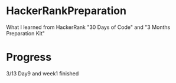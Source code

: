 # HackerRankPreparation
What I learned from HackerRank "30 Days of Code" and "3 Months Preparation Kit"
# Progress
3/13 Day9 and week1 finished